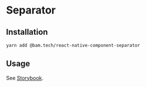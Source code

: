 # Separator

## Installation

```bash
yarn add @bam.tech/react-native-component-separator
```

## Usage

See [Storybook](../../stories/Separator.stories.js).

